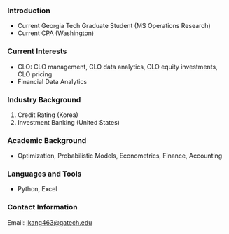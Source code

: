 ### Introduction

- Current Georgia Tech Graduate Student (MS Operations Research)
- Current CPA (Washington)

### Current Interests

- CLO: CLO management, CLO data analytics, CLO equity investments, CLO pricing
- Financial Data Analytics

### Industry Background

1. Credit Rating (Korea)
2. Investment Banking (United States)

### Academic Background

- Optimization, Probabilistic Models, Econometrics, Finance, Accounting

### Languages and Tools

- Python, Excel

### Contact Information

Email: jkang463@gatech.edu

